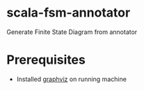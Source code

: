 # scala-fsm-annotator
Generate Finite State Diagram from annotator

# Prerequisites
* Installed [graphviz](https://graphviz.gitlab.io) on running machine
